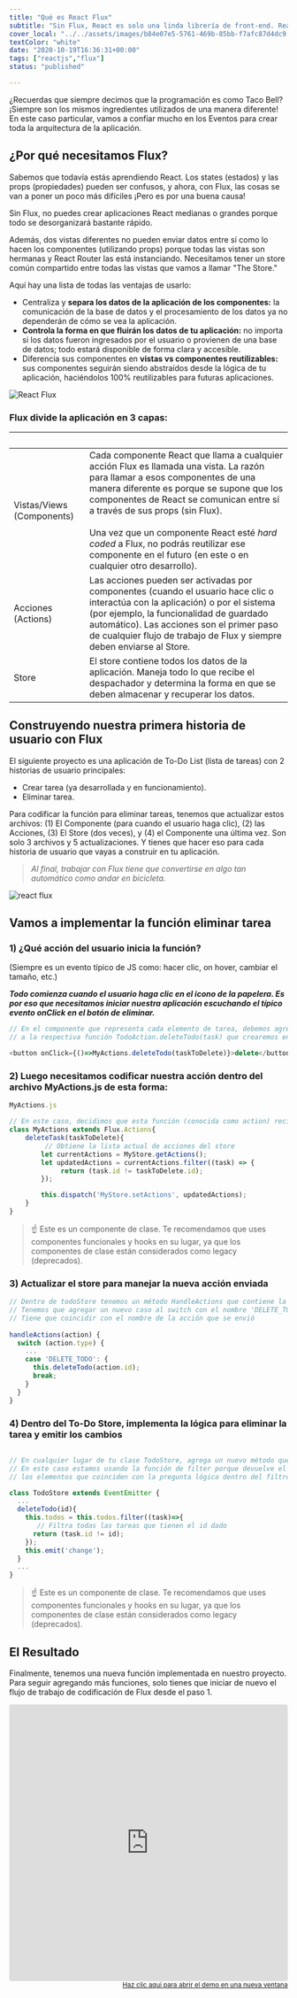 ```yaml
---
title: "Qué es React Flux"
subtitle: "Sin Flux, React es solo una linda librería de front-end. React Flux lo convertirá en un marco de trabajo, que le dará a tu aplicación una estructura definida, ocupándose de la capa de procesamiento de datos y más cosas de flux."
cover_local: "../../assets/images/b84e07e5-5761-469b-85bb-f7afc87d4dc9.png"
textColor: "white"
date: "2020-10-19T16:36:31+00:00"
tags: ["reactjs","flux"]
status: "published"

---
```


¿Recuerdas que siempre decimos que la programación es como Taco Bell? ¡Siempre son los mismos ingredientes utilizados de una manera diferente! En este caso particular, vamos a confiar mucho en los Eventos para crear toda la arquitectura de la aplicación.

## ¿Por qué necesitamos Flux?

Sabemos que todavía estás aprendiendo React. Los states (estados) y las props (propiedades) pueden ser confusos, y ahora, con Flux, las cosas se van a poner un poco más difíciles ¡Pero es por una buena causa!

Sin Flux, no puedes crear aplicaciones React medianas o grandes porque todo se desorganizará bastante rápido.

Además, dos vistas diferentes no pueden enviar datos entre sí como lo hacen los componentes (utilizando props) porque todas las vistas son hermanas y React Router las está instanciando. Necesitamos tener un store común compartido entre todas las vistas que vamos a llamar "The Store."

Aquí hay una lista de todas las ventajas de usarlo:

+ Centraliza y **separa los datos de la aplicación de los componentes:** la comunicación de la base de datos y el procesamiento de los datos ya no dependerán de cómo se vea la aplicación.
+ **Controla la forma en que fluirán los datos de tu aplicación:** no importa si los datos fueron ingresados por el usuario o provienen de una base de datos; todo estará disponible de forma clara y accesible.
+ Diferencia sus componentes en **vistas vs componentes reutilizables:** sus componentes seguirán siendo abstraídos desde la lógica de tu aplicación, haciéndolos 100% reutilizables para futuras aplicaciones.

![React Flux](https://github.com/breatheco-de/content/blob/master/src/assets/images/aa1a5994-8de9-4d24-99ce-3a0d686c30bd.png?raw=true)

### Flux divide la aplicación en 3 capas:

|&nbsp;     |&nbsp;       |
|:-----------|:----------------|
Vistas/Views (Components)     |Cada componente React que llama a cualquier acción Flux es llamada una vista. La razón para llamar a esos componentes de una manera diferente es porque se supone que los componentes de React se comunican entre sí a través de sus props (sin Flux).<br> <br>Una vez que un componente React esté *hard coded* a Flux, no podrás reutilizar ese componente en el futuro (en este o en cualquier otro desarrollo).       |
|Acciones (Actions)       |Las acciones pueden ser activadas por componentes (cuando el usuario hace clic o interactúa con la aplicación) o por el sistema (por ejemplo, la funcionalidad de guardado automático).  Las acciones son el primer paso de cualquier flujo de trabajo de Flux y siempre deben enviarse al Store.      |
| Store     |El store contiene todos los datos de la aplicación. Maneja todo lo que recibe el despachador y determina la forma en que se deben almacenar y recuperar los datos.            |

## Construyendo nuestra primera historia de usuario con Flux

El siguiente proyecto es una aplicación de To-Do List (lista de tareas) con 2 historias de usuario principales:

+ Crear tarea (ya desarrollada y en funcionamiento).
+ Eliminar tarea.

Para codificar la función para eliminar tareas, tenemos que actualizar estos archivos: (1) El Componente (para cuando el usuario haga clic), (2) las Acciones, (3) El Store (dos veces), y (4) el Componente una última vez. Son solo 3 archivos y 5 actualizaciones. Y tienes que hacer eso para cada historia de usuario que vayas a construir en tu aplicación.

> *Al final, trabajar con Flux tiene que convertirse en algo tan automático como andar en bicicleta.*

![react flux](https://github.com/breatheco-de/content/blob/master/src/assets/images/77c93bfa-92cb-44e3-a7c5-c959e27c5ccc.jpeg?raw=true)

## Vamos a implementar la función eliminar tarea

### 1) ¿Qué acción del usuario inicia la función?

(Siempre es un evento típico de JS como: hacer clic, on hover, cambiar el tamaño, etc.)

***Todo comienza cuando el usuario haga clic en el icono de la papelera. Es por eso que necesitamos iniciar nuestra aplicación escuchando el típico evento onClick en el botón de eliminar.***

```javascript
// En el componente que representa cada elemento de tarea, debemos agregar un botón y también un activador onClick que llame 
// a la respectiva función TodoAction.deleteTodo(task) que crearemos en las acciones: 

<button onClick={()=>MyActions.deleteTodo(taskToDelete)}>delete</button>
```

### 2) Luego necesitamos codificar nuestra acción dentro del archivo MyActions.js de esta forma:

```javascript
MyActions.js

// En este caso, decidimos que esta función (conocida como action) recibirá el ID de la tarea que se eliminará
class MyActions extends Flux.Actions{
    deleteTask(taskToDelete){
         // Obtiene la lista actual de acciones del store
        let currentActions = MyStore.getActions();
        let updatedActions = currentActions.filter((task) => {
             return (task.id != taskToDelete.id);
        });

        this.dispatch('MyStore.setActions', updatedActions);
    }
}
```

> ☝ Este es un componente de clase. Te recomendamos que uses componentes funcionales y hooks en su lugar, ya que los componentes de clase están considerados como legacy (deprecados).

### 3) Actualizar el store para manejar la nueva acción enviada

```javascript
// Dentro de todoStore tenemos un método HandleActions que contiene la lógica para manejar cada acción distribuida
// Tenemos que agregar un nuevo caso al switch con el nombre 'DELETE_TODO'  
// Tiene que coincidir con el nombre de la acción que se envió
  
handleActions(action) {
  switch (action.type) {
    ...
    case 'DELETE_TODO': {
      this.deleteTodo(action.id);
      break;
    }
  }
}
```

### 4) Dentro del To-Do Store, implementa la lógica para eliminar la tarea y emitir los cambios

```javascript

// En cualquier lugar de tu clase TodoStore, agrega un nuevo método que finalmente elimine la tarea del to-do list
// En este caso estamos usando la función de filter porque devuelve el mismo array pero solo con
// los elementos que coinciden con la pregunta lógica dentro del filtro (task.id != id) 

class TodoStore extends EventEmitter {
  ...
  deleteTodo(id){
    this.todos = this.todos.filter((task)=>{
       // Filtra todas las tareas que tienen el id dado
      return (task.id != id);
    });
    this.emit('change');
  }
  ...
}
```

> ☝ Este es un componente de clase. Te recomendamos que uses componentes funcionales y hooks en su lugar, ya que los componentes de clase están considerados como legacy (deprecados).

## El Resultado

Finalmente, tenemos una nueva función implementada en nuestro proyecto. Para seguir agregando más funciones, solo tienes que iniciar de nuevo el flujo de trabajo de codificación de Flux desde el paso 1.

<iframe src="https://codesandbox.io/embed/j1nvpono23" style="width:100%; height:500px; border:0; border-radius: 4px; overflow:hidden;" sandbox="allow-modals allow-forms allow-popups allow-scripts allow-same-origin"></iframe>

<div align="right"><small><a href="https://codesandbox.io/embed/j1nvpono23">Haz clic aquí para abrir el demo en una nueva ventana</a></small></div>



